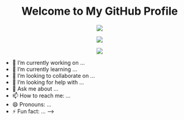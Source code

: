 <h1 align="center">Welcome to My GitHub Profile</h1>
<p align="center">
	<img
		src="https://github-readme-stats.vercel.app/api?username=Navnedia&theme=algolia&show_icons=true&count_private=true&hide_border=true">
</p>

<p align="center">
	<img
		src="https://activity-graph.herokuapp.com/graph?username=Navnedia00710&color=f2e8e7&point=f2e8e7&line=913937&area_color=913937&bg_color=2b313d&area=true&hide_border=true">
</p>

<p align="center">
	<img src="https://komarev.com/ghpvc/?username=Navnedia&style=flat&color=red">
</p>

- 🔭 I’m currently working on ...
- 🌱 I’m currently learning ...
- 👯 I’m looking to collaborate on ...
- 🤔 I’m looking for help with ...
- 💬 Ask me about ...
- 📫 How to reach me: ...
- 😄 Pronouns: ...
- ⚡ Fun fact: ...
-->
